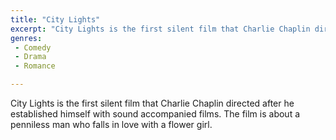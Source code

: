 ```yaml
---
title: "City Lights"
excerpt: "City Lights is the first silent film that Charlie Chaplin directed after he established himself with sound accompanied films. The film is about a pennil..."
genres: 
 - Comedy
 - Drama
 - Romance

---
```


City Lights is the first silent film that Charlie Chaplin directed after he established himself with sound accompanied films. The film is about a penniless man who falls in love with a flower girl.
